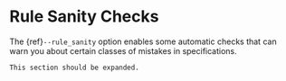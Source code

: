 Rule Sanity Checks
==================

The {ref}`--rule_sanity` option enables some automatic checks that can warn you
about certain classes of mistakes in specifications.

```{todo}
This section should be expanded.
```

